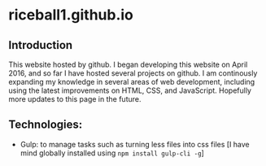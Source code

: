# riceball1.github.io


## Introduction
This website hosted by github. I began developing this website on April 2016, and so far I have hosted several projects on github. I am continously expanding my knowledge in several areas of web development, including using the latest improvements on HTML, CSS, and JavaScript. Hopefully more updates to this page in the future.

## Technologies:
- Gulp: to manage tasks such as turning less files into css files [I have mind globally installed using ```npm install gulp-cli -g```]